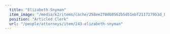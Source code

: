 ```yaml
---
  title: "Elizabeth Snyman"
  item_image: "/media/k2/items/cache/258ee2700b8562b5d51ebf2117179b3d_L.jpg"
  position: "Articled Clerk"
  url: "/people/attorneys/item/243-elizabeth-snyman"
---
```


